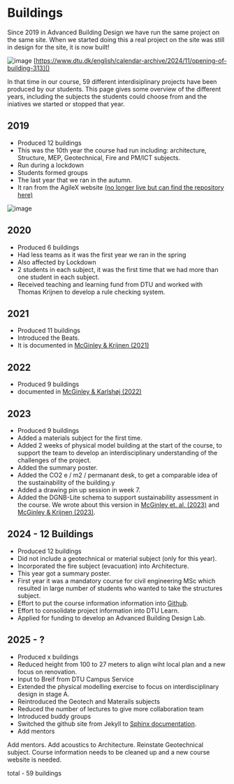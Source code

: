 # Buildings

Since 2019 in Advanced Building Design we have run the same project on the same site. When we started doing this a real project on the site was still in design for the site, it is now built!

![image](https://github.com/user-attachments/assets/085487dc-710c-41f4-963b-3a45ec39e513)
[https://www.dtu.dk/english/calendar-archive/2024/11/opening-of-building-313]()


In that time in our course, 59 different interdisiplinary projects have been produced by our students. This page gives some overview of the different years, including the subjects the students could choose from and the iniatives we started or stopped that year.

## 2019
* Produced 12 buildings
* This was the 10th year the course had run including: architecture, Structure, MEP, Geotechnical, Fire and PM/ICT subjects.
* Run during a lockdown
* Students formed groups
* The last year that we ran in the autumn.
* It ran from the AgileX website [(no longer live but can find the repository here)](https://github.com/timmcginley/F21)

![image](https://github.com/user-attachments/assets/dfe52634-e446-4bb1-acb0-9d663d2a81a9)

## 2020
* Produced 6 buildings
* Had less teams as it was the first year we ran in the spring
* Also affected by Lockdown
* 2 students in each subject, it was the first time that we had more than one student in each subject.
* Received teaching and learning fund from DTU and worked with Thomas Krijnen to develop a rule checking system.

## 2021
* Produced 11 buildings
* Introduced the Beats.
* It is documented in [McGinley & Krijnen (2021)](https://www.researchgate.net/publication/355218194_Multi-disciplinary_learning_from_OpenBIM)

## 2022
* Produced 9 buildings
* documented in [McGinley & Karlshøj (2022)](https://www.researchgate.net/publication/362225610_A_circular_education_system_for_the_AEC)

## 2023
* Produced 9 buildings
* Added a materials subject for the first time.
* Added 2 weeks of physical model building at the start of the course, to support the team to develop an interdisciplinary understanding of the challenges of the project.
* Added the summary poster.
* Added the CO2 e / m2 / permanant desk, to get a comparable idea of the sustainability of the building.y
* Added a drawing pin up session in week 7.
* Added the DGNB-Lite schema to support sustainability assessment in the course. We wrote about this version in [McGinley et. al. (2023)](https://www.researchgate.net/publication/372244146_Supporting_the_OpenBIM_transition) and [McGinley & Krijnen (2023)](https://www.researchgate.net/publication/369107975_A_framework_for_meta-disciplinary_building_analysis).
## 2024 - 12 Buildings
* Produced 12 buildings
* Did not include a geotechnical or material subject (only for this year).
* Incorporated the fire subject (evacuation) into Architecture.
* This year got a summary poster.
* First year it was a mandatory course for civil engineering MSc which resulted in large number of students who wanted to take the structures subject.
* Effort to put the course information information into [Github](https://github.com/timmcginley/41936).
* Effort to consolidate project information into DTU Learn.
* Applied for funding to develop an Advanced Building Design Lab.
  
## 2025 - ?
* Produced x buildings
* Reduced height from 100 to 27 meters to align wiht local plan and a new focus on renovation.
* Input to Breif from DTU Campus Service
* Extended the physical modelling exercise to focus on interdisciplinary design in stage A.
* Reintroduced the Geotech and Materails subjects
* Reduced the number of lectures to give more collaboration team
* Introduced buddy groups
* Switched the github site from Jekyll to [Sphinx documentation](https://timmcginley.github.io/41936/).
* Add mentors

Add mentors. Add acoustics to Architecture. Reinstate Geotechnical subject. Course information needs to be cleaned up and a new course website is needed.

total - 59 buildings
